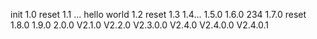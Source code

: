 init
1.0 reset
1.1 ...
hello world
1.2 reset
1.3
1.4...
1.5.0
1.6.0 234
1.7.0 reset
1.8.0
1.9.0
2.0.0
V2.1.0
V2.2.0
V2.3.0.0
V2.4.0
V2.4.0.0
V2.4.0.1